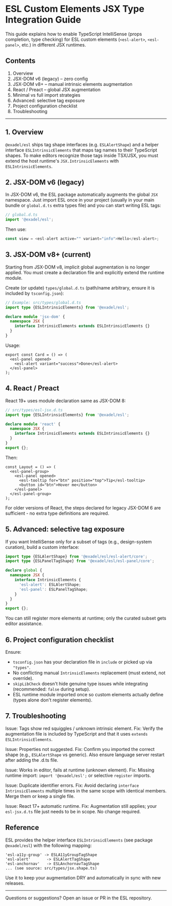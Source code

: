 # ESL Custom Elements JSX Type Integration Guide

<a name="intro"></a>

This guide explains how to enable TypeScript IntelliSense (props completion, type checking) for ESL custom elements (`<esl-alert>`, `<esl-panel>`, etc.) in different JSX runtimes.

## Contents
1. Overview
2. JSX-DOM v6 (legacy) – zero config
3. JSX-DOM v8+ – manual intrinsic elements augmentation
4. React / Preact – global JSX augmentation
5. Minimal vs full import strategies
6. Advanced: selective tag exposure
7. Project configuration checklist
8. Troubleshooting

---
## 1. Overview
`@exadel/esl` ships tag shape interfaces (e.g. `ESLAlertShape`) and a helper interface `ESLIntrinsicElements` that maps tag names to their TypeScript shapes. To make editors recognize those tags inside TSX/JSX, you must extend the host runtime's `JSX.IntrinsicElements` with `ESLIntrinsicElements`.

## 2. JSX-DOM v6 (legacy)
In JSX-DOM v6, the ESL package automatically augments the global `JSX` namespace. Just import ESL once in your project (usually in your main bundle or `global.d.ts` extra types file) and you can start writing ESL tags:
```ts 
// global.d.ts
import '@exadel/esl';
```

Then use:
```ts
const view = <esl-alert active="" variant="info">Hello</esl-alert>;
```

## 3. JSX-DOM v8+ (current)
Starting from JSX-DOM v8, implicit global augmentation is no longer applied. You must create a declaration file and explicitly extend the runtime module.

Create (or update) `types/global.d.ts` (path/name arbitrary, ensure it is included by `tsconfig.json`):
```ts
// Example: src/types/global.d.ts
import type {ESLIntrinsicElements} from '@exadel/esl';

declare module 'jsx-dom' {
  namespace JSX {
    interface IntrinsicElements extends ESLIntrinsicElements {}
  }
}
```
Usage:
```tsx
export const Card = () => (
  <esl-panel opened>
    <esl-alert variant="success">Done</esl-alert>
  </esl-panel>
);
```

## 4. React / Preact
React 19+ uses module declaration same as JSX-DOM 8:
```ts
// src/types/esl-jsx.d.ts
import type {ESLIntrinsicElements} from '@exadel/esl';

declare module 'react' {
  namespace JSX {
    interface IntrinsicElements extends ESLIntrinsicElements {}
  }
}
export {};
```
Then:
```tsx
const Layout = () => (
  <esl-panel-group>
    <esl-panel opened>
      <esl-tooltip for="btn" position="top">Tip</esl-tooltip>
      <button id="btn">Hover me</button>
    </esl-panel>
  </esl-panel-group>
);
```

For older versions of React, the steps declared for legacy JSX-DOM 6 are sufficient - no extra type definitions are required.

## 5. Advanced: selective tag exposure
If you want IntelliSense only for a subset of tags (e.g., design-system curation), build a custom interface:
```ts
import type {ESLAlertShape} from '@exadel/esl/esl-alert/core';
import type {ESLPanelTagShape} from '@exadel/esl/esl-panel/core';

declare global {
  namespace JSX {
    interface IntrinsicElements {
      'esl-alert': ESLAlertShape;
      'esl-panel': ESLPanelTagShape;
    }
  }
}
export {};
```
You can still register more elements at runtime; only the curated subset gets editor assistance.

## 6. Project configuration checklist
Ensure:
- `tsconfig.json` has your declaration file in `include` or picked up via `"types"`.
- No conflicting manual `IntrinsicElements` replacement (must extend, not override).
- `skipLibCheck` doesn't hide genuine type issues while integrating (recommended: `false` during setup).
- ESL runtime module imported once so custom elements actually define (types alone don't register elements).

## 7. Troubleshooting
Issue: Tags show red squiggles / unknown intrinsic element.
Fix: Verify the augmentation file is included by TypeScript and that it uses `extends ESLIntrinsicElements`.

Issue: Properties not suggested.
Fix: Confirm you imported the correct shape (e.g., `ESLAlertShape` vs generic). Also ensure language server restart after adding the .d.ts file.

Issue: Works in editor, fails at runtime (unknown element).
Fix: Missing runtime import: `import '@exadel/esl';` or selective `register` imports.

Issue: Duplicate identifier errors.
Fix: Avoid declaring `interface IntrinsicElements` multiple times in the same scope with identical members. Merge them or keep a single file.

Issue: React 17+ automatic runtime.
Fix: Augmentation still applies; your `esl-jsx.d.ts` file just needs to be in scope. No change required.

## Reference
ESL provides the helper interface `ESLIntrinsicElements` (see package `@exadel/esl`) with the following mapping:
```
'esl-a11y-group' -> ESLA11yGroupTagShape
'esl-alert'       -> ESLAlertTagShape
'esl-anchornav'   -> ESLAnchornavTagShape
... (see source: src/types/jsx.shape.ts)
```

Use it to keep your augmentation DRY and automatically in sync with new releases.

---
Questions or suggestions? Open an issue or PR in the ESL repository.

